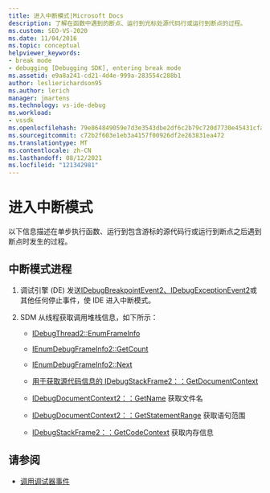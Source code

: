 ```yaml
---
title: 进入中断模式|Microsoft Docs
description: 了解在函数中遇到的断点、运行到光标处源代码行或运行到断点的过程。
ms.custom: SEO-VS-2020
ms.date: 11/04/2016
ms.topic: conceptual
helpviewer_keywords:
- break mode
- debugging [Debugging SDK], entering break mode
ms.assetid: e9a8a241-cd21-4d4e-999a-283554c288b1
author: leslierichardson95
ms.author: lerich
manager: jmartens
ms.technology: vs-ide-debug
ms.workload:
- vssdk
ms.openlocfilehash: 79e864849059e7d3e3543dbe2df6c2b79c720d7730e45431cfaa4ec8a4d26dca
ms.sourcegitcommit: c72b2f603e1eb3a4157f00926df2e263831ea472
ms.translationtype: MT
ms.contentlocale: zh-CN
ms.lasthandoff: 08/12/2021
ms.locfileid: "121342981"
---
```

# <a name="enter-break-mode"></a>进入中断模式
以下信息描述在单步执行函数、运行到包含游标的源代码行或运行到断点之后遇到断点时发生的过程。

## <a name="break-mode-process"></a>中断模式进程

1. 调试引擎 (DE) 发送[IDebugBreakpointEvent2、IDebugExceptionEvent2](../../extensibility/debugger/reference/idebugexceptionevent2.md)或其他任何停止事件，使 IDE 进入中断模式。 [](../../extensibility/debugger/reference/idebugbreakpointevent2.md)

2. SDM 从线程获取调用堆栈信息，如下所示：

    - [IDebugThread2::EnumFrameInfo](../../extensibility/debugger/reference/idebugthread2-enumframeinfo.md)

    - [IEnumDebugFrameInfo2::GetCount](../../extensibility/debugger/reference/ienumdebugframeinfo2-getcount.md)

    - [IEnumDebugFrameInfo2::Next](../../extensibility/debugger/reference/ienumdebugframeinfo2-next.md)

    - [用于获取源代码信息的 IDebugStackFrame2：：GetDocumentContext](../../extensibility/debugger/reference/idebugstackframe2-getdocumentcontext.md)

    - [IDebugDocumentContext2：：GetName](../../extensibility/debugger/reference/idebugdocumentcontext2-getname.md) 获取文件名

    - [IDebugDocumentContext2：：GetStatementRange](../../extensibility/debugger/reference/idebugdocumentcontext2-getstatementrange.md) 获取语句范围

    - [IDebugStackFrame2：：GetCodeContext](../../extensibility/debugger/reference/idebugstackframe2-getcodecontext.md) 获取内存信息

## <a name="see-also"></a>请参阅
- [调用调试器事件](../../extensibility/debugger/calling-debugger-events.md)
